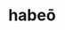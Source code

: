 ---
title: habeō
meaning: to have, hold
ch: [ten, f1, f, ss, ss2]
pos: verb
inf: habēre
secondppstem: hab
infend: ēre
conjugation: second
sixms: H
six: y
---